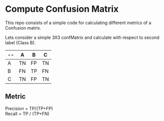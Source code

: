 # Compute Confusion Matrix
This repo consists of a simple code for calculating different metrics of a Confusion matrix.

Lets consider a simple 3X3 confMatrix and calculate with respect to second label (Class B). 

 --  | A |  B |  C
--- | --- | --- | --- |
A  | TN | FP | TN
B  | FN | TP | FN
C  | TN | FP | TN

## Metric
Precision = TP/(TP+FP) <br />
Recall = TP / (TP+FN) <br /> 




